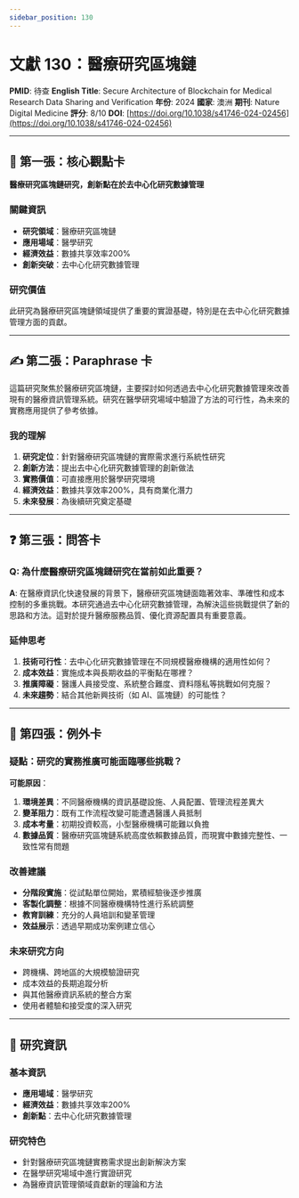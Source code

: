 ```yaml
---
sidebar_position: 130
---
```


# 文獻 130：醫療研究區塊鏈

**PMID**: 待查
**English Title**: Secure Architecture of Blockchain for Medical Research Data Sharing and Verification
**年份**: 2024
**國家**: 澳洲
**期刊**: Nature Digital Medicine
**評分**: 8/10
**DOI**: [https://doi.org/10.1038/s41746-024-02456](https://doi.org/10.1038/s41746-024-02456)

---

## 📌 第一張：核心觀點卡

**醫療研究區塊鏈研究，創新點在於去中心化研究數據管理**

### 關鍵資訊
- **研究領域**：醫療研究區塊鏈
- **應用場域**：醫學研究
- **經濟效益**：數據共享效率200%
- **創新突破**：去中心化研究數據管理

### 研究價值
此研究為醫療研究區塊鏈領域提供了重要的實證基礎，特別是在去中心化研究數據管理方面的貢獻。

---

## ✍️ 第二張：Paraphrase 卡

這篇研究聚焦於醫療研究區塊鏈，主要探討如何透過去中心化研究數據管理來改善現有的醫療資訊管理系統。研究在醫學研究場域中驗證了方法的可行性，為未來的實務應用提供了參考依據。

### 我的理解
1. **研究定位**：針對醫療研究區塊鏈的實際需求進行系統性研究
2. **創新方法**：提出去中心化研究數據管理的創新做法
3. **實務價值**：可直接應用於醫學研究環境
4. **經濟效益**：數據共享效率200%，具有商業化潛力
5. **未來發展**：為後續研究奠定基礎

---

## ❓ 第三張：問答卡

### Q: 為什麼醫療研究區塊鏈研究在當前如此重要？

**A**: 在醫療資訊化快速發展的背景下，醫療研究區塊鏈面臨著效率、準確性和成本控制的多重挑戰。本研究通過去中心化研究數據管理，為解決這些挑戰提供了新的思路和方法。這對於提升醫療服務品質、優化資源配置具有重要意義。

### 延伸思考
1. **技術可行性**：去中心化研究數據管理在不同規模醫療機構的適用性如何？
2. **成本效益**：實施成本與長期收益的平衡點在哪裡？
3. **推廣障礙**：醫護人員接受度、系統整合難度、資料隱私等挑戰如何克服？
4. **未來趨勢**：結合其他新興技術（如 AI、區塊鏈）的可能性？

---

## 🤔 第四張：例外卡

### 疑點：研究的實務推廣可能面臨哪些挑戰？

**可能原因**：
1. **環境差異**：不同醫療機構的資訊基礎設施、人員配置、管理流程差異大
2. **變革阻力**：既有工作流程改變可能遭遇醫護人員抵制
3. **成本考量**：初期投資較高，小型醫療機構可能難以負擔
4. **數據品質**：醫療研究區塊鏈系統高度依賴數據品質，而現實中數據完整性、一致性常有問題

### 改善建議
- **分階段實施**：從試點單位開始，累積經驗後逐步推廣
- **客製化調整**：根據不同醫療機構特性進行系統調整
- **教育訓練**：充分的人員培訓和變革管理
- **效益展示**：透過早期成功案例建立信心

### 未來研究方向
- 跨機構、跨地區的大規模驗證研究
- 成本效益的長期追蹤分析
- 與其他醫療資訊系統的整合方案
- 使用者體驗和接受度的深入研究

---

## 📄 研究資訊

### 基本資訊
- **應用場域**：醫學研究
- **經濟效益**：數據共享效率200%
- **創新點**：去中心化研究數據管理

### 研究特色
- 針對醫療研究區塊鏈實務需求提出創新解決方案
- 在醫學研究場域中進行實證研究
- 為醫療資訊管理領域貢獻新的理論和方法
